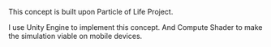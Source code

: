 This concept is built upon Particle of Life Project.

I use Unity Engine to implement this concept. And Compute Shader to make the 
simulation viable on mobile devices.
